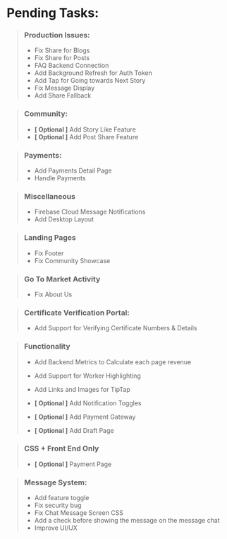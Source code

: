 # Pending Tasks:

> ### Production Issues:
> - Fix Share for Blogs
> - Fix Share for Posts
> - FAQ Backend Connection
> - Add Background Refresh for Auth Token
> - Add Tap for Going towards Next Story
> - Fix Message Display
> - Add Share Fallback


> ### Community:
>   - **[ Optional ]** Add Story Like Feature
>   - **[ Optional ]** Add Post Share Feature


> ### Payments:
>   - Add Payments Detail Page
>   - Handle Payments


> ### Miscellaneous
>   - Firebase Cloud Message Notifications
>   - Add Desktop Layout


> ### Landing Pages
>   - Fix Footer
>   - Fix Community Showcase


> ### Go To Market Activity
>   - Fix About Us


> ### Certificate Verification Portal:
>   - Add Support for Verifying Certificate Numbers & Details


> ### Functionality
>   - Add Backend Metrics to Calculate each page revenue
>   - Add Support for Worker Highlighting
>   - Add Links and Images for TipTap
>
>
>   - **[ Optional ]** Add Notification Toggles
>   - **[ Optional ]** Add Payment Gateway
>   - **[ Optional ]** Add Draft Page


> ### CSS + Front End Only
>   - **[ Optional ]** Payment Page


> ### Message System:
>   - Add feature toggle
>   - Fix security bug
>   - Fix Chat Message Screen CSS
>   - Add a check before showing the message on the message chat
>   - Improve UI/UX
